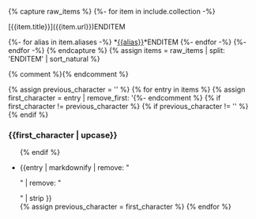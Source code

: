 {% capture raw_items %}
{%- for item in include.collection -%}
  <!--{% include functions/sort-rename.md name=item.title %}-->[{{item.title}}]({{item.url}})ENDITEM
  {%- for alias in item.aliases -%}
    <!--{% include functions/sort-rename.md name=alias %}-->*[{{alias}}]({{item.url}})*ENDITEM
  {%- endfor -%}
{%- endfor -%}
{% endcapture %}
{% assign items = raw_items | split: 'ENDITEM' | sort_natural %}

<div>{% comment %}<!-- enclosing in a div forces this to be interpreted
as HTML rather than Markdown so indentation over 4 characters doesn't
produce code blocks -->{% endcomment %}

{% assign previous_character = '' %}
{% for entry in items %}
  {% assign first_character = entry | remove_first: '<!--' | truncate: 1, '' | downcase %}{%- comment -%}close html comment for syntax hilite -->{%- endcomment %}
  {% if first_character != previous_character %}
    {% if previous_character != '' %}</ul>{% endif %}
    <h3 id="{{first_character}}">{{first_character | upcase}}</h3>
    <ul>
  {% endif %}
  <li>{{entry | markdownify | remove: "<p>" | remove: "</p>" | strip }}</li>
  {% assign previous_character = first_character %}
{% endfor %}
</ul>

</div>
